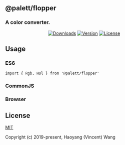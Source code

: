## @palett/flopper

### A color converter.

<p align="center">
  <a href="https://npmcharts.com/compare/@palett/flopper?minimal=true"><img src="https://img.shields.io/npm/dm/@palett/flopper.svg" alt="Downloads"></a>
  <a href="https://www.npmjs.com/package/@palett/flopper"><img src="https://img.shields.io/npm/v/@palett/flopper.svg" alt="Version"></a>
  <a href="https://www.npmjs.com/package/@palett/flopper"><img src="https://img.shields.io/npm/l/@palett/flopper.svg" alt="License"></a>
</p>

## Usage

### ES6

    import { Rgb, Hsl } from '@palett/flopper'

### CommonJS

### Browser

## License

[MIT](http://opensource.org/licenses/MIT)

Copyright (c) 2019-present, Haoyang (Vincent) Wang
